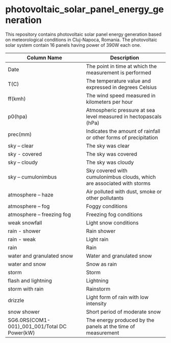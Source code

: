 # photovoltaic_solar_panel_energy_generation
This repository contains photovoltaic solar panel energy generation based on meteorological conditions in Cluj-Napoca, Romania.
The photovoltaic solar system contain 16 panels having power of 390W each one. 


| Column Name                                   | Description                                                                             |
|-----------------------------------------------|-----------------------------------------------------------------------------------------|
| Date                                          | The point in time at which the measurement is performed                                 |
| T(C)                                          | The temperature value and expressed in degrees Celsius                                  |
| ff(kmh)                                       | The wind speed measured in kilometers per hour                                          |
| p0(hpa)                                       | Atmospheric pressure at sea level measured in hectopascals (hPa)                        |
| prec(mm)                                      | Indicates the amount of rainfall or other forms of precipitation                        |
| sky – clear                                   | The sky was clear                                                                       |
| sky - covered                                 | The sky was covered                                                                     |
| sky – cloudy                                  | The sky was cloudy                                                                      |
| sky – cumulonimbus                            | Sky covered with cumulonimbus clouds, which are associated with storms                  |
| atmosphere – haze                             | Air polluted with dust, smoke or other pollutants                                       |
| atmosphere – fog                              | Foggy conditions                                                                        |
| atmosphere – freezing fog                     | Freezing fog conditions                                                                 |
| weak snowfall                                 | Light snow conditions                                                                   |
| rain - shower                                 | Rain shower                                                                             |
| rain - weak                                   | Light rain                                                                              |
| rain                                          | Rain                                                                                    |
| water and granulated snow                     | Water and granulated snow                                                               |                    
| water and snow                                | Snow as rain                                                                            |       
| storm                                         | Storm                                                                                   |
| flash and lightning                           | Lightning                                                                               |    
| storm with rain                               | Rainstorm                                                                               |   
| drizzle                                       | Light form of rain with low intensity                                                   |                         
| snow shower                                   | Short period of moderate snow                                                           |                 
| SG6.0RS(COM1-001)_001_001/Total DC Power(kW)  | The energy produced by the panels at the time of measurement                            |                    

